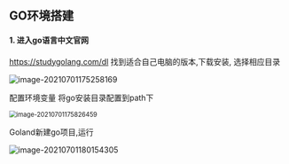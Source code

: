 ## GO环境搭建

#### 1. 进入go语言中文官网

https://studygolang.com/dl  找到适合自己电脑的版本,下载安装, 选择相应目录

![image-20210701175258169](F:\ryh_write\image-20210701175258169.png)



配置环境变量 将go安装目录配置到path下

<img src="F:\ryh_write\image-20210701175826459.png" alt="image-20210701175826459" style="zoom:80%;" />



Goland新建go项目,运行

![image-20210701180154305](F:\ryh_write\image-20210701180154305.png)



